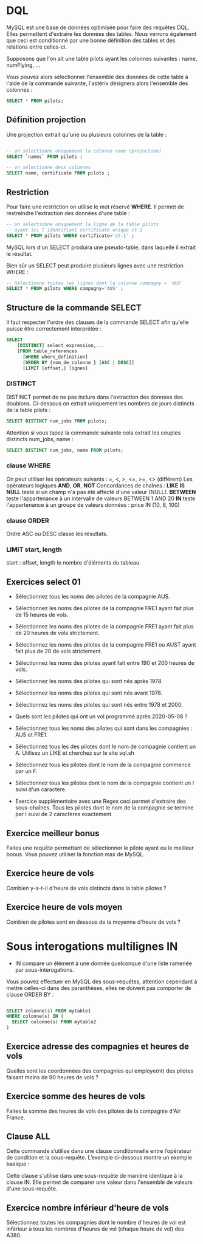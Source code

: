 # DQL

MySQL est une base de données optimisée pour faire des requêtes DQL. Elles permettent d'extraire les données des tables. Nous verrons également que ceci est conditionné par une bonne définition des tables et des relations entre celles-ci.

Supposons que l'on ait une table pilots ayant les colonnes suivantes : name, numFlying, ...

Vous pouvez alors sélectionner l'ensemble des données de cette table à l'aide de la commande suivante, l'astérix désignera alors l'ensemble des colonnes :

```sql
SELECT * FROM pilots;
```

## Définition projection

Une projection extrait qu'une ou plusieurs colonnes de la table :

```sql

-- on sélectionne uniquement la colonne name (projection)
SELECT `names` FROM pilots ;

-- on sélectionne deux colonnes
SELECT name, certificate FROM pilots ;

```

## Restriction

Pour faire une restriction on utilise le mot réservé **WHERE**. Il permet de restreindre l'extraction des données d'une table :

```sql
-- on sélectionne uniquement la ligne de la table pilots
-- ayant ici l'identifiant certificate unique ct-1
SELECT * FROM pilots WHERE certificate='ct-1' ;
```

MySQL lors d'un SELECT produira une pseudo-table, dans laquelle il extrait le résultat.

Bien sûr un SELECT peut produire plusieurs lignes avec une restriction WHERE :

```sql
-- Sélectionne toutes les lignes dont la colonne compagny = 'AUS'
SELECT * FROM pilots WHERE compagny='AUS' ;
```

## Structure de la commande SELECT

Il faut respecter l'ordre des clauses de la commande SELECT afin qu'elle puisse être correctement interprétée :

```sql
SELECT
    [DISTINCT] select_expression,...
    [FROM table_references
      [WHERE where_definition]
      [ORDER BY {nom_de_colonne } [ASC | DESC]]
      [LIMIT [offset,] lignes]
```

### DISTINCT

DISTINCT permet de ne pas inclure dans l'extraction des données des doublons. Ci-dessous on extrait uniquement les nombres de jours distincts de la table pilots :

```sql
SELECT DISTINCT num_jobs FROM pilots;
```

Attention si vous tapez la commande suivante cela extrait les couples distincts num_jobs, name :

```sql
SELECT DISTINCT num_jobs, name FROM pilots;
```

### clause WHERE

On peut utiliser les opérateurs suivants :
=, <, >, <=, >=, <> (différent)
Les opérateurs logiques **AND**, **OR**, **NOT**
Concordances de chaînes : **LIKE**
**IS NULL** teste si un champ n'a pas été affecté d'une valeur (NULL).
**BETWEEN** teste l'appartenance à un intervalle de valeurs BETWEEN 1 AND 20
**IN** teste l'appartenance à un groupe de valeurs données : price IN (10, 8, 100)

### clause ORDER

Ordre ASC ou DESC classe les résultats.

### LIMIT start, length

start : offset,  length le nombre d'éléments du tableau.

## Exercices select 01

- Sélectionnez tous les noms des pilotes de la compagnie AUS.

- Sélectionnez les noms des pilotes de la compagnie FRE1 ayant fait plus de 15 heures de vols.

- Sélectionnez les noms des pilotes de la compagnie FRE1 ayant fait plus de 20 heures de vols strictement.

- Sélectionnez les noms des pilotes de la compagnie FRE1 ou AUST ayant fait plus de 20 de vols strictement.

- Sélectionnez les noms des pilotes ayant fait entre 190 et 200 heures de vols.

- Sélectionnez les noms des pilotes qui sont nés après 1978.

- Sélectionnez les noms des pilotes qui sont nés avant 1978.

- Sélectionnez les noms des pilotes qui sont nés entre 1978 et 2000.

- Quels sont les pilotes qui ont un vol programmé après 2020-05-08 ?

- Sélectionnez tous les noms des pilotes qui sont dans les compagnies : AUS et FRE1.

- Sélectionnez tous les des pilotes dont le nom de compagnie contient un A. Utilisez un LIKE et cherchez sur le site sql.sh

- Sélectionnez tous les pilotes dont le nom de la compagnie commence par un F.

- Sélectionnez tous les pilotes dont le nom de la compagnie contient un I suivi d'un caractère.

- Exercice supplémentaire avec une Regex ceci permet d'extraire des sous-chaînes. Tous les pilotes dont le nom de la compagnie se termine par I suivi de 2 caractères exactement

## Exercice meilleur bonus

Faites une requête permettant de sélectionner le pilote ayant eu le meilleur bonus. Vous pouvez utiliser la fonction max de MySQL.

## Exercice heure de vols

Combien y-a-t-il d'heure de vols distincts dans la table pilotes ?

## Exercice heure de vols moyen

Combien de pilotes sont en dessous de la moyenne d'heure de vols ?

# Sous interogations multilignes IN

- IN compare un élément à une donnée quelconque d'une liste ramenée par sous-interogations.

Vous pouvez effectuer en MySQL des sous-requêtes, attention cependant à mettre celles-ci dans des paranthèses, elles ne doivent pas comporter de clause ORDER BY :

```sql

SELECT colonne(s) FROM mytable1
WHERE colonne(s) IN (
  SELECT colonne(s) FROM mytable2
)
```

## Exercice adresse des compagnies et heures de vols

Quelles sont les coordonnées des compagnies qui employe(nt) des pilotes faisant moins de 90 heures de vols ?

## Exercice somme des heures de vols

Faites la somme des heures de vols des pilotes de la compagnie d'Air France.

## Clause ALL

Cette commande s’utilise dans une clause conditionnelle entre l’opérateur de condition et la sous-requête. L’exemple ci-dessous montre un exemple basique :

Cette clause s'utilise dans une sous-requête de manière identique à la clause IN. Elle permet de comparer une valeur dans l'ensemble de valeurs d'une sous-requête.

## Exercice nombre inférieur d'heure de vols

Sélectionnez toutes les compagnies dont le nombre d'heures de vol est inférieur à tous les nombres d'heures de vol (chaque heure de vol) des A380.
